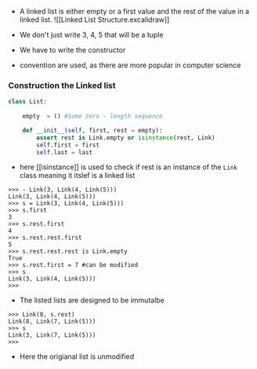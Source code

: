 - A linked list is either empty or a first value and the rest of the  value in a linked list.
![[Linked List Structure.excalidraw]]

- We don't just write 3, 4, 5 that will be a tuple

- We have to write the constructor

- convention are used, as there are more popular in computer science
### Construction the Linked list

```python
class List:
	
	empty  = () #Some zero - length sequence

	def __init__(self, first, rest = empty):
		assert rest is Link.empty or isinstance(rest, Link)
		self.first = first
		self.last = last
```

- here [[isinstance]] is used to check if rest is an instance of the `Link` class meaning it itslef is a linked list
```shell
>>> - Link(3, Link(4, Link(5)))
Link(3, Link(4, Link(5)))
>>> s = Link(3, Link(4, Link(5)))
>>> s.first
3
>>> s.rest.first
4
>>> s.rest.rest.first
5
>>> s.rest.rest.rest is Link.empty
True
>>> s.rest.first = 7 #can be modified
>>> s
Link(3, Link(4, Link(5)))
>>>
```
- The listed lists are designed to be immutalbe
```shell
>>> Link(8, s.rest)
Link(8, Link(7, Link(5)))
>>> s
Link(3, Link(7, Link(5)))
>>>
```

- Here the origianal list is unmodified